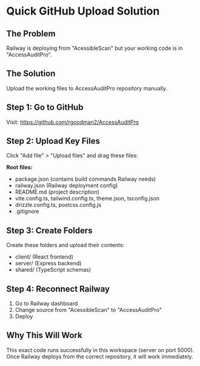 # Quick GitHub Upload Solution

## The Problem
Railway is deploying from "AcessibleScan" but your working code is in "AccessAuditPro". 

## The Solution
Upload the working files to AccessAuditPro repository manually.

## Step 1: Go to GitHub
Visit: https://github.com/rgoodman2/AccessAuditPro

## Step 2: Upload Key Files
Click "Add file" > "Upload files" and drag these files:

**Root files:**
- package.json (contains build commands Railway needs)
- railway.json (Railway deployment config)
- README.md (project description)
- vite.config.ts, tailwind.config.ts, theme.json, tsconfig.json
- drizzle.config.ts, postcss.config.js
- .gitignore

## Step 3: Create Folders
Create these folders and upload their contents:
- client/ (React frontend)
- server/ (Express backend) 
- shared/ (TypeScript schemas)

## Step 4: Reconnect Railway
1. Go to Railway dashboard
2. Change source from "AcessibleScan" to "AccessAuditPro"
3. Deploy

## Why This Will Work
This exact code runs successfully in this workspace (server on port 5000). Once Railway deploys from the correct repository, it will work immediately.